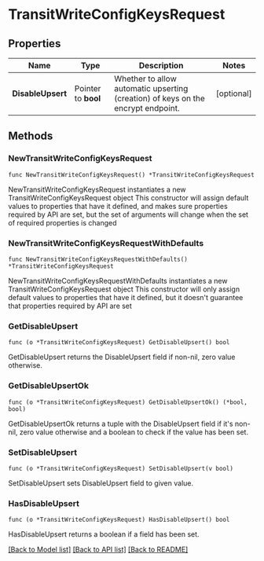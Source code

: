 # TransitWriteConfigKeysRequest

## Properties

Name | Type | Description | Notes
------------ | ------------- | ------------- | -------------
**DisableUpsert** | Pointer to **bool** | Whether to allow automatic upserting (creation) of keys on the encrypt endpoint. | [optional] 

## Methods

### NewTransitWriteConfigKeysRequest

`func NewTransitWriteConfigKeysRequest() *TransitWriteConfigKeysRequest`

NewTransitWriteConfigKeysRequest instantiates a new TransitWriteConfigKeysRequest object
This constructor will assign default values to properties that have it defined,
and makes sure properties required by API are set, but the set of arguments
will change when the set of required properties is changed

### NewTransitWriteConfigKeysRequestWithDefaults

`func NewTransitWriteConfigKeysRequestWithDefaults() *TransitWriteConfigKeysRequest`

NewTransitWriteConfigKeysRequestWithDefaults instantiates a new TransitWriteConfigKeysRequest object
This constructor will only assign default values to properties that have it defined,
but it doesn't guarantee that properties required by API are set

### GetDisableUpsert

`func (o *TransitWriteConfigKeysRequest) GetDisableUpsert() bool`

GetDisableUpsert returns the DisableUpsert field if non-nil, zero value otherwise.

### GetDisableUpsertOk

`func (o *TransitWriteConfigKeysRequest) GetDisableUpsertOk() (*bool, bool)`

GetDisableUpsertOk returns a tuple with the DisableUpsert field if it's non-nil, zero value otherwise
and a boolean to check if the value has been set.

### SetDisableUpsert

`func (o *TransitWriteConfigKeysRequest) SetDisableUpsert(v bool)`

SetDisableUpsert sets DisableUpsert field to given value.

### HasDisableUpsert

`func (o *TransitWriteConfigKeysRequest) HasDisableUpsert() bool`

HasDisableUpsert returns a boolean if a field has been set.


[[Back to Model list]](../README.md#documentation-for-models) [[Back to API list]](../README.md#documentation-for-api-endpoints) [[Back to README]](../README.md)


